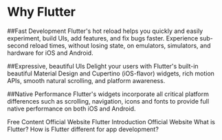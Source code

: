 # Why Flutter

##Fast Development
Flutter's hot reload helps you quickly and easily experiment, build UIs, add features, and fix bugs faster. Experience sub-second reload times, without losing state, on emulators, simulators, and hardware for iOS and Android.

##Expressive, beautiful UIs
Delight your users with Flutter's built-in beautiful Material Design and Cupertino (iOS-flavor) widgets, rich motion APIs, smooth natural scrolling, and platform awareness.

##Native Performance
Flutter's widgets incorporate all critical platform differences such as scrolling, navigation, icons and fonts to provide full native performance on both iOS and Android.


<ResourceGroupTitle>Free Content</ResourceGroupTitle>
<BadgeLink colorScheme='blue' badgeText='Read' href='https://flutter.dev/culture'>Official Website</BadgeLink>
<BadgeLink colorScheme='yellow' badgeText='Read' href='https://www.freecodecamp.org/news/what-is-flutter-and-why-you-should-learn-it-in-2020/'>Flutter Introduction</BadgeLink>
<BadgeLink colorScheme='green' badgeText='Read' href='https://flutter.dev/events'>Official Website</BadgeLink>
<BadgeLink badgeText='Watch' href='https://www.youtube.com/watch?v=I9ceqw5Ny-4'>What is Flutter?</BadgeLink>
<BadgeLink badgeText='Watch' href='https://www.youtube.com/watch?v=l-YO9CmaSUM'>How is Flutter different for app development?</BadgeLink>
